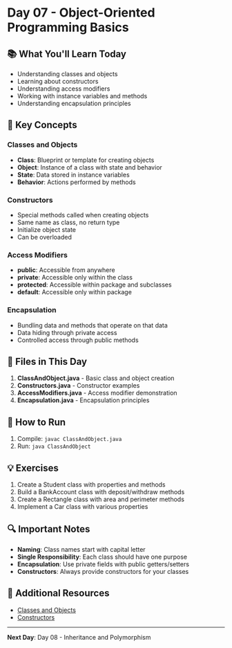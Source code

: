 # Day 07 - Object-Oriented Programming Basics

## 📚 What You'll Learn Today

- Understanding classes and objects
- Learning about constructors
- Understanding access modifiers
- Working with instance variables and methods
- Understanding encapsulation principles

## 🎯 Key Concepts

### Classes and Objects
- **Class**: Blueprint or template for creating objects
- **Object**: Instance of a class with state and behavior
- **State**: Data stored in instance variables
- **Behavior**: Actions performed by methods

### Constructors
- Special methods called when creating objects
- Same name as class, no return type
- Initialize object state
- Can be overloaded

### Access Modifiers
- **public**: Accessible from anywhere
- **private**: Accessible only within the class
- **protected**: Accessible within package and subclasses
- **default**: Accessible only within package

### Encapsulation
- Bundling data and methods that operate on that data
- Data hiding through private access
- Controlled access through public methods

## 📁 Files in This Day

1. **ClassAndObject.java** - Basic class and object creation
2. **Constructors.java** - Constructor examples
3. **AccessModifiers.java** - Access modifier demonstration
4. **Encapsulation.java** - Encapsulation principles

## 🚀 How to Run

1. Compile: `javac ClassAndObject.java`
2. Run: `java ClassAndObject`

## 💡 Exercises

1. Create a Student class with properties and methods
2. Build a BankAccount class with deposit/withdraw methods
3. Create a Rectangle class with area and perimeter methods
4. Implement a Car class with various properties

## 🔍 Important Notes

- **Naming**: Class names start with capital letter
- **Single Responsibility**: Each class should have one purpose
- **Encapsulation**: Use private fields with public getters/setters
- **Constructors**: Always provide constructors for your classes

## 📖 Additional Resources

- [Classes and Objects](https://docs.oracle.com/javase/tutorial/java/javaOO/)
- [Constructors](https://docs.oracle.com/javase/tutorial/java/javaOO/constructors.html)

---

**Next Day**: Day 08 - Inheritance and Polymorphism 